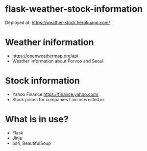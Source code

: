 # flask-weather-stock-information
Deployed at: https://weather-stock.herokuapp.com/


# Weather iniformation 
* https://openweathermap.org/api
* Weather information about Porvoo and Seoul


# Stock information
* Yahoo Finance https://finance.yahoo.com/
* Stock prices for companies I am interested in

# What is in use?
* Flask
* Jinja
* bs4, BeautifulSoup
